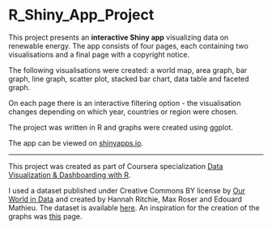 # R_Shiny_App_Project

This project presents an **interactive Shiny app** visualizing data on renewable energy. The app consists of four pages, each containing two visualisations and a final page with a copyright notice. 

The following visualisations were created: a world map, area graph, bar graph, line graph, scatter plot, stacked bar chart, data table and faceted graph. 

On each page there is an interactive filtering option - the visualisation changes depending on which year, countries or region were chosen. 

The project was written in R and graphs were created using ggplot. 

The app can be viewed on [shinyapps.io](https://kingasiwiec.shinyapps.io/R_Shiny_App/).


_______________________________________________________


This project was created as part of Coursera specialization [Data Visualization & Dashboarding with R](https://www.coursera.org/specializations/jhu-data-visualization-dashboarding-with-r).

I used a dataset published under Creative Commons BY license by [Our World in Data](https://ourworldindata.org) and created by Hannah Ritchie, Max Roser and Edouard Mathieu. The dataset is available [here](https://github.com/owid/energy-data). An inspiration for the creation of the graphs was [this](https://ourworldindata.org/renewable-energy) page.
